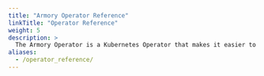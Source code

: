 ```yaml
---
title: "Armory Operator Reference"
linkTitle: "Operator Reference"
weight: 5
description: >
  The Armory Operator is a Kubernetes Operator that makes it easier to install, deploy, and upgrade any version of Armory. This section describes the fields in the `SpinnakerService` custom resource definition (CRD) and example manifests.
aliases:
  - /operator_reference/
---
```

